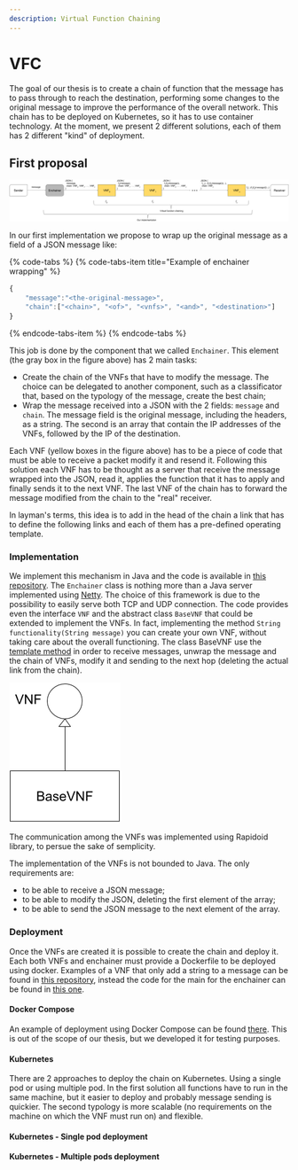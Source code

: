 ```yaml
---
description: Virtual Function Chaining
---
```


# VFC

The goal of our thesis is to create a chain of function that the message has to pass through to reach the destination, performing some changes to the original message to improve the performance of the overall network. This chain has to be deployed on Kubernetes, so it has to use container technology. At the moment, we present 2 different solutions, each of them has 2 different "kind" of deployment.

## First proposal

![](.gitbook/assets/first.png)

In our first implementation we propose to wrap up the original message as a field of a JSON message like:

{% code-tabs %}
{% code-tabs-item title="Example of enchainer wrapping" %}
```javascript
{
    "message":"<the-original-message>",
    "chain":["<chain>", "<of>", "<vnfs>", "<and>", "<destination>"]
}
```
{% endcode-tabs-item %}
{% endcode-tabs %}

This job is done by the component that we called `Enchainer`. This element \(the gray box in the figure above\) has 2 main tasks:

* Create the chain of the VNFs that have to modify the message. The choice can be delegated to another component, such as a classificator that, based on the typology of the message, create the best chain;
* Wrap the message received into a JSON with the 2 fields: `message` and `chain`. The message field is the original message, including the headers, as a string. The second is an array that contain the IP addresses of the VNFs, followed by the IP of the destination.

Each VNF \(yellow boxes in the figure above\) has to be a piece of code that must be able to receive a packet modify it and resend it. Following this solution each VNF has to be thought as a server that receive the message wrapped into the JSON, read it, applies the function that it has to apply and finally sends it to the next VNF. The last VNF of the chain has to forward the message modified from the chain to the "real" receiver.

In layman's terms, this idea is to add in the head of the chain a link that has to define the following links and each of them has a pre-defined operating template.

### Implementation

We implement this mechanism in Java and the code is available in [this repository](https://github.com/Augugrumi/chaining-functionalities). The `Enchainer` class is nothing more than a Java server implemented using [Netty](https://netty.io/). The choice of this framework is due to the possibility to easily serve both TCP and UDP connection. The code provides even the interface `VNF` and the abstract class `BaseVNF` that could be extended to implement the VNFs. In fact, implementing the method `String functionality(String message)` you can create your own VNF, without taking care about the overall functioning. The class BaseVNF use the [template method](https://sourcemaking.com/design_patterns/template_method) in order to receive messages, unwrap the message and the chain of VNFs, modify it and sending to the next hop \(deleting the actual link from the chain\). 

![](.gitbook/assets/hierarchy.png)

The communication among the VNFs was implemented using Rapidoid library, to persue the sake of semplicity.

The implementation of the VNFs is not bounded to Java. The only requirements are:

* to be able to receive a JSON message;
* to be able to modify the JSON, deleting the first element of the array;
* to be able to send the JSON message to the next element of the array.

### Deployment

Once the VNFs are created it is possible to create the chain and deploy it. Each both VNFs and enchainer must provide a Dockerfile to be deployed using docker. Examples of a VNF that only add a string to a message can be found in [this repository](https://github.com/Augugrumi/stringaddervnf-testvnf), instead the code for the main for the enchainer can be found in [this one](https://github.com/Augugrumi/enchainer-main).

#### Docker Compose

An example of deployment using Docker Compose can be found [there](https://github.com/Augugrumi/yaml-vnfs/tree/master/docker-compose/json-chain). This is out of the scope of our thesis, but we developed it for testing purposes.

#### Kubernetes

There are 2 approaches to deploy the chain on Kubernetes. Using a single pod or using multiple pod. In the first solution all functions have to run in the same machine, but it easier to deploy and probably message sending is quickier. The second typology is more scalable \(no requirements on the machine on which the VNF must run on\) and flexible. 

#### Kubernetes - Single pod deployment

#### Kubernetes - Multiple pods deployment


